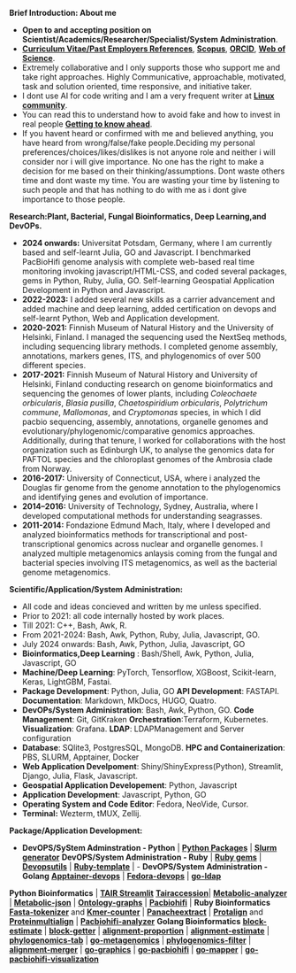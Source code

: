 **Brief Introduction: About me**

- **Open to and accepting position on Scientist/Academics/Researcher/Specialist/System Administration**. 
- [**Curriculum Vitae/Past Employers References**](https://github.com/codecreatede/codecreatede/blob/main/Curriculum_Vitae_Gaurav_Sablok_2024.pdf), [**Scopus**](https://www.scopus.com/authid/detail.uri?authorId=36633064300), [**ORCID**](https://orcid.org/0000-0002-4157-9405), [**Web of Science**](https://www.webofscience.com/wos/author/record/C-5940-2014). 
- Extremely collaborative and I only supports those who support me and take right approaches. Highly Communicative, approachable, motivated, task and solution oriented, time responsive, and initiative taker.
- I dont use AI for code writing and I am a very frequent writer at [**Linux community**](https://linuxcommunity.io/). 
- You can read this to understand how to avoid fake and how to invest in real people [**Getting to know ahead**](https://drive.google.com/file/d/1pOfBWigcJAuQitLSdpxnD1YZ3hB6ZkU0/view?usp=sharing). 
-  If you havent heard or confirmed with me and believed anything, you have heard from wrong/false/fake people.Deciding my personal preferences/choices/likes/dislikes is not anyone role and neither i will consider nor i will give importance. No one has the right to make a decision for me based on their thinking/assumptions. Dont waste others time and dont waste my time. You are wasting your time by listening to such people and that has nothing to do with me as i dont give importance to those people.  

**Research:Plant, Bacterial, Fungal Bioinformatics, Deep Learning,and DevOPs.**
- **2024 onwards:** Universitat Potsdam, Germany, where I am currently based and self-learnt Julia, GO and Javascript. I benchmarked PacBioHifi genome analysis with complete web-based real time monitoring invoking javascript/HTML-CSS, and coded several packages, gems in Python, Ruby, Julia, GO. Self-learning Geospatial Application Development in Python and Javascript.
- **2022-2023:** I added several new skills as a carrier advancement and added machine and deep learning, added certification on devops and self-learnt Python, Web and Application development. 
- **2020-2021:** Finnish Museum of Natural History and the University of Helsinki, Finland. I managed the sequencing used the NextSeq methods, including sequencing library methods. I completed genome assembly, annotations, markers genes, ITS, and phylogenomics of over 500 different species.
- **2017-2021:** Finnish Museum of Natural History and University of Helsinki, Finland conducting research on genome bioinformatics and sequencing the genomes of lower plants, including *Coleochaete orbicularis*, *Blasia pusilla*, *Chaetospiridium orbicularis*, *Polytrichum commune*, *Mallomonas*, and *Cryptomonas* species, in which I did pacbio sequencing, assembly, annotations, organelle genomes and evolutionary/phylogenomic/comparative genomics approaches. Additionally, during that tenure, I worked for collaborations with the host organization such as Edinburgh UK, to analyse the genomics data for PAFTOL species and the chloroplast genomes of the Ambrosia clade from Norway.
- **2016-2017:** University of Connecticut, USA, where i analyzed the Douglas fir genome from the genome annotation to the phylogenomics and identifying genes and evolution of importance.
- **2014–2016:** University of Technology, Sydney, Australia, where I developed computational methods for understanding seagrasses.
- **2011-2014:** Fondazione Edmund Mach, Italy, where I developed and analyzed bioinformatics methods for transcriptional and post-transcriptional genomics across nuclear and organelle genomes. I analyzed multiple metagenomics anlaysis coming from the fungal and bacterial species involving ITS metagenomics, as well as the bacterial genome metagenomics.

**Scientific/Application/System Administration:** 
- All code and ideas concieved and written by me unless specified. 
- Prior to 2021: all code internally hosted by work places.
- Till 2021: C++, Bash, Awk, R. 
- From 2021-2024: Bash, Awk, Python, Ruby, Julia, Javascript, GO. 
- July 2024 onwards: Bash, Awk, Python, Julia, Javascript, GO
- **Bioinformatics,Deep Learning** : Bash/Shell, Awk, Python, Julia, Javascript, GO 
- **Machine/Deep Learning**: PyTorch, Tensorflow, XGBoost, Scikit-learn, Keras, LightGBM, Fastai. 
- **Package Development**: Python, Julia, GO **API Development**: FASTAPI. **Documentation**: Markdown, MkDocs, HUGO, Quatro.
- **DevOPs/System Administration**: Bash, Awk, Python, GO. **Code Management**: Git, GitKraken **Orchestration**:Terraform, Kubernetes. **Visualization**: Grafana. **LDAP**: LDAPManagement and Server configuration
- **Database**: SQlite3, PostgresSQL, MongoDB. **HPC and Containerization**: PBS, SLURM, Apptainer, Docker 
- **Web Application Develpoment**: Shiny/ShinyExpress(Python), Streamlit, Django, Julia, Flask, Javascript.
- **Geospatial Application Developement**: Python, Javascript
- **Application Development**: Javascript, Python, GO
- **Operating System and Code Editor**: Fedora, NeoVide, Cursor. 
- **Terminal:** Wezterm, tMUX, Zellij.

**Package/Application Development:** 

- **DevOPS/SyStem Adminstration - Python** | [**Python Packages**](https://pypi.org/user/gauravcodepro/) |  [**Slurm generator**](https://github.com/codecreatede/universitat-potsdam-devops) **DevOPS/System Administration - Ruby** | [**Ruby gems**](https://rubygems.org/profiles/gauravcodepro) |  [**Devopsutils**](https://github.com/codecreatede/devops-system-profiler) | [**Ruby-template**](https://github.com/codecreatede/ruby-gem-create) | - **DevOPS/System Administration - Golang** [**Apptainer-devops**](https://github.com/codecreatede/golang-apptainer-devops) | [**Fedora-devops**](https://github.com/codecreatede/fedora-devops) | [**go-ldap**](https://github.com/codecreatede/golang-ldap)


**Python Bioinformatics** | [**TAIR Streamlit**](https://githb.com/arabidopsis-genome-analyzer) [**Tairaccession**](https://github.com/codecreatede/tairaccession)| [**Metabolic-analyzer**](https://github.com/codecreatede/BIGG-metabolic-analyzer-API) | [**Metabolic-json**](https://github.com/codecreatede/metabolic-json) | [**Ontology-graphs**](https://github.com/codecreatede/ontology-graphs) | [**Pacbiohifi**](https://github.com/codecreatede/pacbiohifi-desktop) | **Ruby Bioinformatics** [**Fasta-tokenizer**](https://github.com/codecreatede/pacbiohifi-motif-scanner) and [**Kmer-counter**](https://github.com/codecreatede/kmer-count) | [**Panacheextract**](https://rubygems.org/gems/panacheextract) | [**Protalign**](https://github.com/codecreate/proteinalignment-annotation-gem) and [**Proteinmultialign**](https://github.com/codecreatede/protein-multialign-gem) | [**Pacbiohifi-analyzer**](https://github.com/codecreatede/pacbiohifi-analyzer) **Golang Bioinformatics** [**block-estimate**](https://github.com/codecreatede/go-alignment-block-estimate) | [**block-getter**](https://github.com/codecreatede/golang-alignment-block-getter) | [**alignment-proportion**](https://github.com/codecreatede/go-alignment-proportion) | [**alignment-estimate**](https://github.com/codecreatede/go-alignment-estimate) | [**phylogenomics-tab**](https://github.com/codecreatede/go-phyloegenomics-tab) | [**go-metagenomics**](https://github.com/codecreatede/go-metagenome-placer) | [**phylogenomics-filter**](https://github.com/codecreatede/goroutines-phylogenomics-filter) | [**alignment-merger**](https://github.com/codecreatede/goroutines-alignment-merger) | [**go-graphics**](https://github.com/codecreatede/go-graphics) | [**go-pacbiohifi**](https://github.com/codecreatede/go-pacbiohifi) | [**go-mapper**](https://github.com/codecreatede/gomapper-diamond) | [**go-pacbiohifi-visualization**](https://github.com/codecreatede/golang-pacbiohifi-visualization)
 
